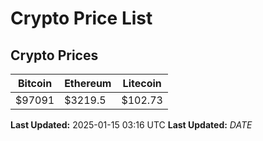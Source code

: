 # Crypto Price List

## Crypto Prices
| Bitcoin | Ethereum | Litecoin |
| ------- | -------- | -------- |
| $97091 | $3219.5 | $102.73 |
**Last Updated:** 2025-01-15 03:16 UTC
**Last Updated:** $DATE$
